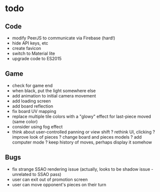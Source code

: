 # todo

## Code
- modify PeerJS to communicate via Firebase (hard!)
- hide API keys, etc
- create favicon
- switch to Material lite
- upgrade code to ES2015

## Game
- check for game end
- when black, put the light somewhere else
- add animation to initial camera movement
- add loading screen
- add board reflection
- fix board UV mapping
- replace multiple tile colors with a "glowy" effect for last-piece moved (same color)
- consider using fog effect
- think about user-controlled panning or view shift
? rethink UI, clicking
? improve look of pieces
? change board and pieces models
? add computer mode
? keep history of moves, perhaps display it somehow

## Bugs
- fix strange SSAO rendering issue (actually, looks to be shadow issue - unrelated to SSAO pass)
- user can exit out of promotion screen
- user can move opponent's pieces on their turn
